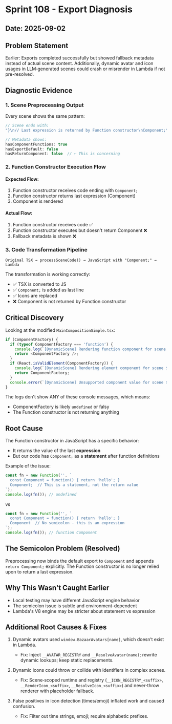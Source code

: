 # Sprint 108 - Export Diagnosis

## Date: 2025-09-02

## Problem Statement
Earlier: Exports completed successfully but showed fallback metadata instead of actual scene content. Additionally, dynamic avatar and icon usages in LLM‑generated scenes could crash or misrender in Lambda if not pre-resolved.

## Diagnostic Evidence

### 1. Scene Preprocessing Output
Every scene shows the same pattern:
```javascript
// Scene ends with:
"}\n// Last expression is returned by Function constructor\nComponent;\n"

// Metadata shows:
hasComponentFunctions: true
hasExportDefault: false
hasReturnComponent: false  // ← This is concerning
```

### 2. Function Constructor Execution Flow

#### Expected Flow:
1. Function constructor receives code ending with `Component;`
2. Function constructor returns last expression (Component)
3. Component is rendered

#### Actual Flow:
1. Function constructor receives code ✅
2. Function constructor executes but doesn't return Component ❌
3. Fallback metadata is shown ❌

### 3. Code Transformation Pipeline

```
Original TSX → processSceneCode() → JavaScript with "Component;" → Lambda
```

The transformation is working correctly:
- ✅ TSX is converted to JS
- ✅ `Component;` is added as last line
- ✅ Icons are replaced
- ❌ Component is not returned by Function constructor

## Critical Discovery

Looking at the modified `MainCompositionSimple.tsx`:
```javascript
if (ComponentFactory) {
  if (typeof ComponentFactory === 'function') {
    console.log(`[DynamicScene] Rendering function component for scene ${index}`);
    return <ComponentFactory />;
  }
  if (React.isValidElement(ComponentFactory)) {
    console.log(`[DynamicScene] Rendering element component for scene ${index}`);
    return ComponentFactory;
  }
  console.error(`[DynamicScene] Unsupported component value for scene ${index}:`, ComponentFactory);
}
```

The logs don't show ANY of these console messages, which means:
- ComponentFactory is likely `undefined` or falsy
- The Function constructor is not returning anything

## Root Cause

The Function constructor in JavaScript has a specific behavior:
- It returns the value of the last **expression**
- But our code has `Component;` as a **statement** after function definitions

Example of the issue:
```javascript
const fn = new Function('', `
  const Component = function() { return 'hello'; }
  Component;  // This is a statement, not the return value
`);
console.log(fn()); // undefined
```

vs

```javascript
const fn = new Function('', `
  const Component = function() { return 'hello'; }
  Component  // No semicolon - this is an expression
`);
console.log(fn()); // function Component
```

## The Semicolon Problem (Resolved)

Preprocessing now binds the default export to `Component` and appends `return Component;` explicitly. The Function constructor is no longer relied upon to return a last expression.

## Why This Wasn't Caught Earlier

- Local testing may have different JavaScript engine behavior
- The semicolon issue is subtle and environment-dependent
- Lambda's V8 engine may be stricter about statement vs expression

## Additional Root Causes & Fixes

1) Dynamic avatars used `window.BazaarAvatars[name]`, which doesn’t exist in Lambda.
   - Fix: Inject `__AVATAR_REGISTRY` and `__ResolveAvatar(name)`; rewrite dynamic lookups; keep static replacements.

2) Dynamic icons could throw or collide with identifiers in complex scenes.
   - Fix: Scene‑scoped runtime and registry (`__ICON_REGISTRY_<suffix>`, `__RenderIcon_<suffix>`, `__ResolveIcon_<suffix>`) and never‑throw renderer with placeholder fallback.

3) False positives in icon detection (times/emoji) inflated work and caused confusion.
   - Fix: Filter out time strings, emoji; require alphabetic prefixes.
